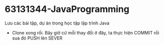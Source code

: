 # 63131344-JavaProgramming
Lưu các bài tập, dự án trong học tập lập trình Java 
- Clone xong rồi. Bây giờ cứ mỗi thay đổi ở đây, ta thực hiện COMMIT rồi sua đó PUSH lên SEVER
